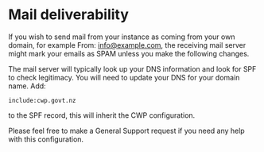 <!--
title: Mail deliverability
-->

# Mail deliverability

If you wish to send mail from your instance as coming from your own domain, for example From: info@example.com,
the receiving mail server might mark your emails as SPAM unless you make the following changes.

The mail server will typically look up your DNS information and look for SPF to check legitimacy.
You will need to update your DNS for your domain name. Add:

```
include:cwp.govt.nz
```

to the SPF record, this will inherit the CWP configuration.

Please feel free to make a General Support request if you need any help with this configuration.

